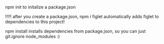 npm init to initalize a package.json

!!!!! after you create a package.json, npm i figlet automatically adds figlet to dependencies to this project!


npm install installs dependencies from package.json, so you can just git.ignore node_modules :)